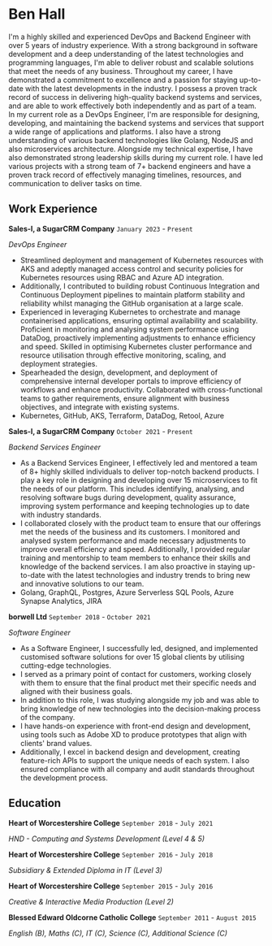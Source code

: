# Ben Hall

I'm a highly skilled and experienced DevOps and Backend Engineer with over 5 years of industry experience. With a strong background in software development and a deep understanding of the latest technologies and programming languages, I'm able to deliver robust and scalable solutions that meet the needs of any business.
 Throughout my career, I have demonstrated a commitment to excellence and a passion for staying up-to-date with the latest developments in the industry. I possess a proven track record of success in delivering high-quality backend systems and services, and are able to work effectively both independently and as part of a team.
In my current role as a DevOps Engineer, I'm are responsible for designing, developing, and maintaining the backend systems and services that support a wide range of applications and platforms. I also have a strong understanding of various backend technologies like Golang, NodeJS and also microservices architecture.
Alongside my technical expertise, I have also demonstrated strong leadership skills during my current role. I have led various projects with a strong team of 7+ backend engineers and have a proven track record of effectively managing timelines, resources, and communication to deliver tasks on time.

## Work Experience

**Sales-I, a SugarCRM Company** `January 2023` - `Present` 

*DevOps Engineer*

- Streamlined deployment and management of Kubernetes resources with AKS and adeptly managed access control and security policies for Kubernetes resources using RBAC and Azure AD integration.
- Additionally, I contributed to building robust Continuous Integration and Continuous Deployment pipelines to maintain platform stability and reliability whilst managing the GitHub organisation at a large scale.
- Experienced in leveraging Kubernetes to orchestrate and manage containerised applications, ensuring optimal availability and scalability. Proficient in monitoring and analysing system performance using DataDog, proactively implementing adjustments to enhance efficiency and speed. Skilled in optimising Kubernetes cluster performance and resource utilisation through effective monitoring, scaling, and deployment strategies.
- Spearheaded the design, development, and deployment of comprehensive internal developer portals to improve efficiency of workflows and enhance productivity. Collaborated with cross-functional teams to gather requirements, ensure alignment with business objectives, and integrate with existing systems.
- Kubernetes, GitHub, AKS, Terraform, DataDog, Retool, Azure

**Sales-I, a SugarCRM Company** `October 2021` - `Present` 

*Backend Services Engineer*

- As a Backend Services Engineer, I effectively led and mentored a team of 8+ highly skilled individuals to deliver top-notch backend products. I play a key role in designing and developing over 15 microservices to fit the needs of our platform. This includes identifying, analysing, and resolving software bugs during development, quality assurance, improving system performance and keeping technologies up to date with industry standards.
- I collaborated closely with the product team to ensure that our offerings met the needs of the business and its customers. I monitored and analysed system performance and made necessary adjustments to improve overall efficiency and speed. Additionally, I provided regular training and mentorship to team members to enhance their skills and knowledge of the backend services. I am also proactive in staying up-to-date with the latest technologies and industry trends to bring new and innovative solutions to our team.
- Golang, GraphQL, Postgres, Azure Serverless SQL Pools, Azure Synapse Analytics, JIRA

**borwell Ltd** `September 2018` - `October 2021` 

*Software Engineer*

- As a Software Engineer, I successfully led, designed, and implemented customised software solutions for over 15 global clients by utilising cutting-edge technologies.
- I served as a primary point of contact for customers, working closely with them to ensure that the final product met their specific needs and aligned with their business goals.
- In addition to this role, I was studying alongside my job and was able to bring knowledge of new technologies into the decision-making process of the company.
- I have hands-on experience with front-end design and development, using tools such as Adobe XD to produce prototypes that align with clients' brand values.
- Additionally, I excel in backend design and development, creating feature-rich APIs to support the unique needs of each system. I also ensured compliance with all company and audit standards throughout the development process.

## Education

**Heart of Worcestershire College** `September 2018` - `July 2021` 

*HND - Computing and Systems Development (Level 4 & 5)*

**Heart of Worcestershire College** `September 2016` - `July 2018` 

*Subsidiary & Extended Diploma in IT (Level 3)*

**Heart of Worcestershire College** `September 2015` - `July 2016` 

*Creative & Interactive Media Production (Level 2)*

**Blessed Edward Oldcorne Catholic College** `September 2011` - `August 2015` 

*English (B), Maths (C), IT (C), Science (C), Additional Science (C)*